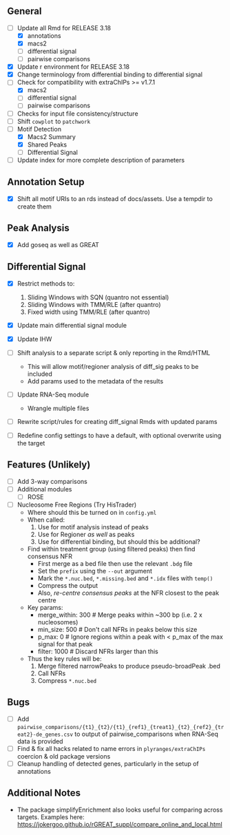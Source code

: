 ## General

- [ ] Update all Rmd for RELEASE 3.18
    - [x] annotations
    - [x] macs2
    - [ ] differential signal
    - [ ] pairwise comparisons
- [x] Update r environment for RELEASE 3.18
- [x] Change terminology from differential binding to differential signal
- [ ] Check for compatibility with extraChIPs >= v1.7.1
  - [x] macs2
  - [ ] differential signal
  - [ ] pairwise comparisons
- [ ] Checks for input file consistency/structure
- [ ] Shift `cowplot` to `patchwork`
- [ ] Motif Detection
  - [x] Macs2 Summary
  - [x] Shared Peaks
  - [ ] Differential Signal
- [ ] Update index for more complete description of parameters 
  
## Annotation Setup

- [x] Shift all motif URIs to an rds instead of docs/assets. Use a tempdir to create them
  
## Peak Analysis

- [x] Add goseq as well as GREAT

## Differential Signal

- [x] Restrict methods to:
    1. Sliding Windows with SQN (quantro not essential)
    2. Sliding Windows with TMM/RLE (after quantro)
    3. Fixed width using TMM/RLE (after quantro)
- [x] Update main differential signal module
- [x] Update IHW
- [ ] Shift analysis to a separate script & only reporting in the Rmd/HTML
    + This will allow motif/regioner analysis of diff_sig peaks to be included
    + Add params used to the metadata of the results
- [ ] Update RNA-Seq module
    + Wrangle multiple files
- [ ] Rewrite script/rules for creating diff_signal Rmds with updated params
- [ ] Redefine config settings to have a default, with optional overwrite using the target 


## Features (Unlikely)

- [ ] Add 3-way comparisons
- [ ] Additional modules
  - [ ] ROSE
- [ ] Nucleosome Free Regions (Try HisTrader)
  + Where should this be turned on in `config.yml`
  + When called:
    1. Use for motif analysis instead of peaks 
    2. Use for Regioner *as well* as peaks
    3. Use for differential binding, but should this be additional?
  + Find within treatment group (using filtered peaks) then find consensus NFR
    + First merge as a bed file then use the relevant `.bdg` file
    + Set the `prefix` using the `--out` argument
    + Mark the `*.nuc.bed`, `*.missing.bed` and `*.idx` files with `temp()`
    + Compress the output
    + Also, *re-centre consensus peaks* at the NFR closest to the peak centre
  + Key params:
    + merge_within: 300 # Merge peaks within ~300 bp (i.e. 2 x nucleosomes)
    + min_size: 500 # Don't call NFRs in peaks below this size
    + p_max: 0 # Ignore regions within a peak with < p_max of the max signal for that peak
    + filter: 1000 # Discard NFRs larger than this
  + Thus the key rules will be:
    1. Merge filtered narrowPeaks to produce pseudo-broadPeak .bed
    2. Call NFRs
    3. Compress `*.nuc.bed`


## Bugs

- [ ] Add `pairwise_comparisons/{t1}_{t2}/{t1}_{ref1}_{treat1}_{t2}_{ref2}_{treat2}-de_genes.csv` to output of pairwise_comparisons when RNA-Seq data is provided
- [ ] Find & fix all hacks related to name errors in `plyranges/extraChIPs` coercion & old package versions
- [ ] Cleanup handling of detected genes, particularly in the setup of annotations

## Additional Notes

- The package simplifyEnrichment also looks useful for comparing across targets. Examples here: https://jokergoo.github.io/rGREAT_suppl/compare_online_and_local.html

